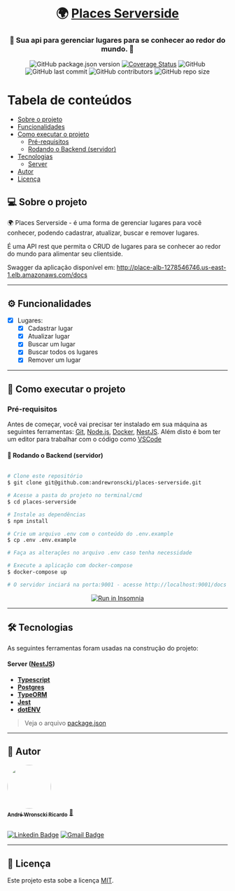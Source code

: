 

<h1 align="center">
     🌍 <a href="#" alt="site do places"> Places Serverside</a>
</h1>

<h3 align="center">
    🧳 Sua api para gerenciar lugares para se conhecer ao redor do mundo. 💚
</h3>

<div align="center">
<p align="center">
<a><img alt="GitHub package.json version" src="https://img.shields.io/github/package-json/v/andrewronscki/places-serverside"></a>
<a href='https://coveralls.io/github/andrewronscki/places-serverside?branch=main'><img src='https://coveralls.io/repos/github/andrewronscki/places-serverside/badge.svg?branch=main' alt='Coverage Status' /></a>
<a><img alt="GitHub" src="https://img.shields.io/github/license/andrewronscki/places-serverside"></a>
<a><img alt="GitHub last commit" src="https://img.shields.io/github/last-commit/andrewronscki/places-serverside"></a>
<a><img alt="GitHub contributors" src="https://img.shields.io/github/contributors/andrewronscki/places-serverside"></a>
<a><img alt="GitHub repo size" src="https://img.shields.io/github/repo-size/andrewronscki/places-serverside"></a>
</p>
</div>

Tabela de conteúdos
=================
<!--ts-->
   * [Sobre o projeto](#-sobre-o-projeto)
   * [Funcionalidades](#-funcionalidades)
   * [Como executar o projeto](#-como-executar-o-projeto)
     * [Pré-requisitos](#pré-requisitos)
     * [Rodando o Backend (servidor)](#user-content--rodando-o-backend-servidor)
   * [Tecnologias](#-tecnologias)
     * [Server](#user-content-server--nodejs----typescript)
   * [Autor](#-autor)
   * [Licença](#user-content--licença)
<!--te-->


## 💻 Sobre o projeto

🌍 Places Serverside - é uma forma de gerenciar lugares para você conhecer, podendo cadastrar, atualizar, buscar e remover lugares.


É uma API rest que permita o CRUD de lugares para se conhecer ao redor do mundo para alimentar seu clientside.

Swagger da aplicação disponível em: http://place-alb-1278546746.us-east-1.elb.amazonaws.com/docs

---

## ⚙️ Funcionalidades

- [x] Lugares:
  - [x] Cadastrar lugar
  - [x] Atualizar lugar
  - [x] Buscar um lugar
  - [x] Buscar todos os lugares
  - [x] Remover um lugar

---

## 🚀 Como executar o projeto

### Pré-requisitos

Antes de começar, você vai precisar ter instalado em sua máquina as seguintes ferramentas:
[Git](https://git-scm.com), [Node.js](https://nodejs.org/en/), [Docker](https://docs.docker.com/desktop/), [NestJS](https://nestjs.com/).
Além disto é bom ter um editor para trabalhar com o código como [VSCode](https://code.visualstudio.com/)

#### 🎲 Rodando o Backend (servidor)

```bash

# Clone este repositório
$ git clone git@github.com:andrewronscki/places-serverside.git

# Acesse a pasta do projeto no terminal/cmd
$ cd places-serverside

# Instale as dependências
$ npm install

# Crie um arquivo .env com o conteúdo do .env.example
$ cp .env .env.example

# Faça as alterações no arquivo .env caso tenha necessidade

# Execute a aplicação com docker-compose
$ docker-compose up

# O servidor inciará na porta:9001 - acesse http://localhost:9001/docs

```
<p align="center">
  <a href="https://github.com/andrewronscki/places-serverside/blob/main/insomnia.json" target="_blank"><img src="https://insomnia.rest/images/run.svg" alt="Run in Insomnia"></a>
</p>

---

## 🛠 Tecnologias

As seguintes ferramentas foram usadas na construção do projeto:

#### [](https://github.com/tgmarinho/Ecoleta#server-nodejs--typescript)**Server**  ([NestJS](https://nodejs.org/en/))
-   **[Typescript](https://www.typescriptlang.org/)**
-   **[Postgres](https://www.postgresql.org/)**
-   **[TypeORM](https://typeorm.io/)**
-   **[Jest](https://jestjs.io/pt-BR/)**
-   **[dotENV](https://github.com/motdotla/dotenv)**

> Veja o arquivo  [package.json](https://github.com/andrewronscki/places-serverside/blob/main/package.json)

---

## 🦸 Autor

<a href="https://andrewronscki.com">
 <img style="border-radius: 50%;" src="https://avatars.githubusercontent.com/u/32884775?v=4" width="100px;" alt=""/>
 <br />
 <sub><b>André Wronscki Ricardo</b></sub></a> <a href="https://andrewronscki.com" title="André Wronscki">🚀</a>
 <br />
 <br />


[![Linkedin Badge](https://img.shields.io/badge/-André-blue?style=flat-square&logo=Linkedin&logoColor=white&link=https://www.linkedin.com/in/andr%C3%A9-wronscki-ricardo-13694bb7/)](https://www.linkedin.com/in/andr%C3%A9-wronscki-ricardo-13694bb7/)
[![Gmail Badge](https://img.shields.io/badge/-andrewronscki@gmail.com-c14438?style=flat-square&logo=Gmail&logoColor=white&link=mailto:andrewronscki@gmail.com)](mailto:andrewronscki@gmail.com)

---

## 📝 Licença

Este projeto esta sobe a licença [MIT](./LICENSE.md).
